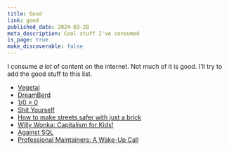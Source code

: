 ```yaml
---
title: Good
link: good
published_date: 2024-03-28
meta_description: Cool stuff I've consumed
is_page: true
make_discoverable: false
---
```


I consume *a lot* of content on the internet. Not much of it is good. I'll try to add the good stuff to this list.

- <span class="reading-list-icon"><i class="gg-file-document"></i></span><time datetime="2024-08-07T04:00"></time> [Vegetal](https://sophie006liu.github.io/vegetal/)
- <span class="reading-list-icon"><i class="gg-code"></i></span><time datetime="2024-04-17T04:00"></time> [DreamBerd](https://github.com/TodePond/DreamBerd)
- <span class="reading-list-icon"><i class="gg-file-document"></i></span><time datetime="2024-04-15T04:00"></time> [1/0 = 0](https://www.hillelwayne.com/post/divide-by-zero/)
- <span class="reading-list-icon"><i class="gg-file-document"></i></span><time datetime="2024-04-06T04:00"></time> [Shit Yourself](https://heydonworks.com/article/shit-yourself/)
- <span class="reading-list-icon"><i class="gg-youtube"></i></span><time datetime="2024-04-03T04:00"></time> [How to make streets safer with just a brick](https://www.youtube.com/watch?v=8kP6R0clBGY)
- <span class="reading-list-icon"><i class="gg-youtube"></i></span><time datetime="2024-03-29T04:00"></time> [Willy Wonka: Capitalism for Kids!](https://www.youtube.com/watch?v=0jbGyLayKjE)
- <span class="reading-list-icon"><i class="gg-file-document"></i></span><time datetime="2024-03-29T04:00"></time> [Against SQL](https://www.scattered-thoughts.net/writing/against-sql)
- <span class="reading-list-icon"><i class="gg-file-document"></i></span><time datetime="2024-03-27T04:00"></time> [Professional Maintainers: A Wake-Up Call](https://words.filippo.io/professional-maintainers/)

<!--
publish time
<time datetime="2024-03-27T04:00" />
  - 04:00 for March - Nov (EDT)
  - 05:00 for Nov - March (EST)

article
  <span class="reading-list-icon"><i class="gg-file-document"></i></span>
book
  <span class="reading-list-icon"><i class="gg-readme"></i></span>
youtube video
  <span class="reading-list-icon"><i class="gg-youtube"></i></span>
code
  <span class="reading-list-icon"><i class="gg-code"></i></span>
-->